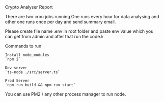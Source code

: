 Crypto Analyser Report 

There are two cron jobs running.One runs every hour for data analysing 
and other one runs once per day and send summary email. 

Please create file name .env in root folder and paste env value which you can get from admin and after that run the code.k

Commands to run
 
    Install node_modules
    `npm i`

    Dev server
    `ts-node ./src/server.ts`

    Prod Server
    `npm run build && npm run start`

You can use PM2 / any other process manager to run node.

